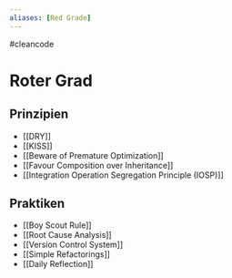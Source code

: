 ```yaml
---
aliases: [Red Grade]
---
```

#cleancode
# Roter Grad
## Prinzipien
- [[DRY]]
- [[KISS]]
- [[Beware of Premature Optimization]]
- [[Favour Composition over Inheritance]]
- [[Integration Operation Segregation Principle (IOSP)]]

## Praktiken
- [[Boy Scout Rule]]
- [[Root Cause Analysis]]
- [[Version Control System]]
- [[Simple Refactorings]]
- [[Daily Reflection]]